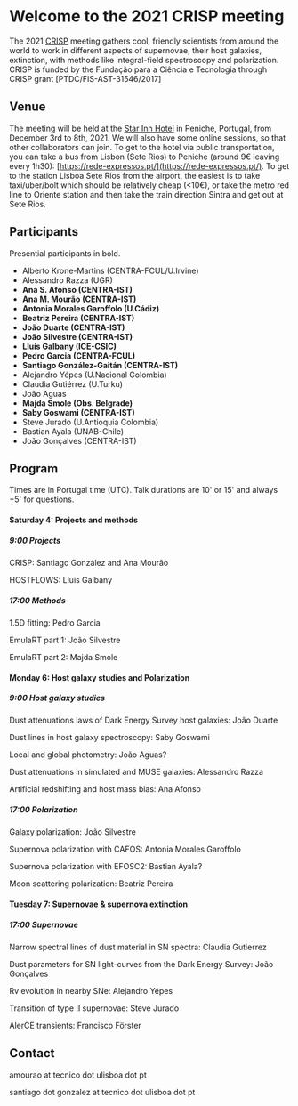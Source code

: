 # Welcome to the 2021 CRISP meeting

The 2021 [CRISP](https://sn-crisp.github.io/CRISP/) meeting gathers cool, friendly scientists from around the world to work in different aspects of supernovae, their host galaxies, extinction, with methods like integral-field spectroscopy and polarization. CRISP is funded by the Fundação para a
Ciência e Tecnologia through CRISP grant [PTDC/FIS-AST-31546/2017]

## Venue

The meeting will be held at the [Star Inn Hotel](https://www.hotelstarinn.com/peniche/) in Peniche, Portugal, from December 3rd to 8th, 2021. We will also have some online sessions, so that other collaborators can join. To get to the hotel via public transportation, you can take a bus from Lisbon (Sete Rios) to Peniche (around 9€ leaving every 1h30): [https://rede-expressos.pt/](https://rede-expressos.pt/). To get to the station Lisboa Sete Rios from the airport, the easiest is to take taxi/uber/bolt which should be relatively cheap (<10€), or take the metro red line to Oriente station and then take the train direction Sintra and get out at Sete Rios.

## Participants 
Presential participants in bold.
- Alberto Krone-Martins (CENTRA-FCUL/U.Irvine)
- Alessandro Razza (UGR)
- **Ana S. Afonso (CENTRA-IST)**
- **Ana M. Mourão (CENTRA-IST)**
- **Antonia Morales Garoffolo (U.Cádiz)**
- **Beatriz Pereira (CENTRA-IST)**
- **João Duarte (CENTRA-IST)**
- **João Silvestre (CENTRA-IST)**
- **Lluís Galbany (ICE-CSIC)**
- **Pedro Garcia (CENTRA-FCUL)**
- **Santiago González-Gaitán (CENTRA-IST)**
- Alejandro Yépes (U.Nacional Colombia)
- Claudia Gutiérrez (U.Turku)
- João Aguas
- **Majda Smole (Obs. Belgrade)**
- **Saby Goswami (CENTRA-IST)**
- Steve Jurado (U.Antioquia Colombia)
- Bastian Ayala (UNAB-Chile)
- João Gonçalves (CENTRA-IST)

## Program 
Times are in Portugal time (UTC). Talk durations are 10' or 15' and always +5' for questions. 

#### Saturday 4: Projects and methods

##### 9:00 Projects

CRISP: Santiago González and Ana Mourão

HOSTFLOWS: Lluis Galbany

##### 17:00 Methods

1.5D fitting: Pedro Garcia

EmulaRT part 1: João Silvestre

EmulaRT part 2: Majda Smole

#### Monday 6: Host galaxy studies and Polarization

##### 9:00 Host galaxy studies

Dust attenuations laws of Dark Energy Survey host galaxies: João Duarte

Dust lines in host galaxy spectroscopy: Saby Goswami 

Local and global photometry: João Aguas?

Dust attenuations in simulated and MUSE galaxies: Alessandro Razza

Artificial redshifting and host mass bias: Ana Afonso

##### 17:00 Polarization

Galaxy polarization: João Silvestre

Supernova polarization with CAFOS: Antonia Morales Garoffolo

Supernova polarization with EFOSC2: Bastian Ayala?

Moon scattering polarization: Beatriz Pereira

#### Tuesday 7: Supernovae & supernova extinction 

##### 17:00 Supernovae

Narrow spectral lines of dust material in SN spectra: Claudia Gutierrez

Dust parameters for SN light-curves from the Dark Energy Survey: João Gonçalves

Rv evolution in nearby SNe: Alejandro Yépes

Transition of type II supernovae: Steve Jurado

AlerCE transients: Francisco Förster

## Contact

amourao at tecnico dot ulisboa dot pt

santiago dot gonzalez at tecnico dot ulisboa dot pt
